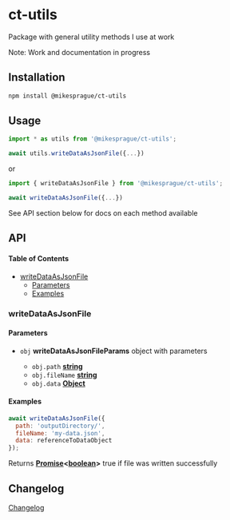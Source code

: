 # ct-utils

Package with general utility methods I use at work

Note: Work and documentation in progress

## Installation

```bash
npm install @mikesprague/ct-utils
```

## Usage

```javascript
import * as utils from '@mikesprague/ct-utils';

await utils.writeDataAsJsonFile({...})
```

or

```javascript
import { writeDataAsJsonFile } from '@mikesprague/ct-utils';

await writeDataAsJsonFile({...})
```

See API section below for docs on each method available

## API

<!-- Generated by documentation.js. Update this documentation by updating the source code. -->

#### Table of Contents

*   [writeDataAsJsonFile](#writedataasjsonfile)
    *   [Parameters](#parameters)
    *   [Examples](#examples)

### writeDataAsJsonFile

#### Parameters

*   `obj` **writeDataAsJsonFileParams** object with parameters

    *   `obj.path` **[string](https://developer.mozilla.org/docs/Web/JavaScript/Reference/Global_Objects/String)**&#x20;
    *   `obj.fileName` **[string](https://developer.mozilla.org/docs/Web/JavaScript/Reference/Global_Objects/String)**&#x20;
    *   `obj.data` **[Object](https://developer.mozilla.org/docs/Web/JavaScript/Reference/Global_Objects/Object)**&#x20;

#### Examples

```javascript
await writeDataAsJsonFile({
  path: 'outputDirectory/',
  fileName: 'my-data.json',
  data: referenceToDataObject
});
```

Returns **[Promise](https://developer.mozilla.org/docs/Web/JavaScript/Reference/Global_Objects/Promise)<[boolean](https://developer.mozilla.org/docs/Web/JavaScript/Reference/Global_Objects/Boolean)>** true if file was written successfully

## Changelog

[Changelog](https://github.com/mikesprague/packages/blob/main/packages/ct-utils/CHANGELOG.md)
